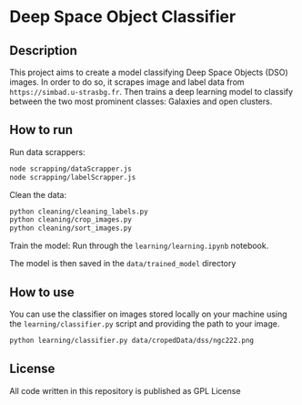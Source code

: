 # Deep Space Object Classifier

## Description

This project aims to create a model classifying Deep Space Objects (DSO) images. In order to do so, it scrapes image and label data from `https://simbad.u-strasbg.fr`. Then trains a deep learning model to classify between the two most prominent classes: Galaxies and open clusters.

## How to run

Run data scrappers: 
```bash
node scrapping/dataScrapper.js
node scrapping/labelScrapper.js
```

Clean the data:
```bash
python cleaning/cleaning_labels.py
python cleaning/crop_images.py
python cleaning/sort_images.py
```

Train the model:
Run through the `learning/learning.ipynb` notebook.

The model is then saved in the `data/trained_model` directory

## How to use

You can use the classifier on images stored locally on your machine using the `learning/classifier.py` script and providing the path to your image.

```bash
python learning/classifier.py data/cropedData/dss/ngc222.png
```

## License

All code written in this repository is published as GPL License
